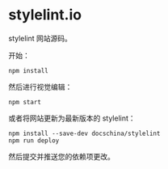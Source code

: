 # stylelint.io

stylelint 网站源码。

开始：

```shell
npm install
```

然后进行视觉编辑：

```shell
npm start
```

或者将网站更新为最新版本的 stylelint：

```shell
npm install --save-dev docschina/stylelint
npm run deploy
```

然后提交并推送您的依赖项更改。
